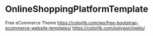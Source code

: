 # OnlineShoppingPlatformTemplate
Free eCommerce Theme
https://colorlib.com/wp/free-bootstrap-ecommerce-website-templates/
https://colorlib.com/polygon/metis/
